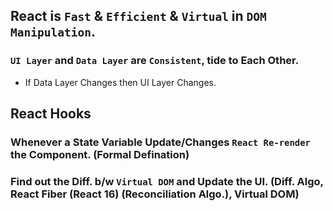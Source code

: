 ## React is `Fast` & `Efficient` & `Virtual` in `DOM Manipulation`.

### `UI Layer` and `Data Layer` are `Consistent`, tide to Each Other.

- If Data Layer Changes then UI Layer Changes.

## React Hooks

### Whenever a State Variable Update/Changes `React Re-render` the Component. (Formal Defination)

### Find out the Diff. b/w `Virtual DOM` and Update the UI. (Diff. Algo, React Fiber (React 16) (Reconciliation Algo.), Virtual DOM)
